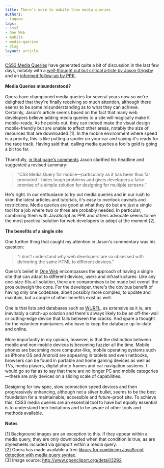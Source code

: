 ```yaml
---
title: There's more to mobile than media queries
authors:
- tagawa
tags:
- css3
- One Web
- mobile
- media-queries
- blog
layout: article
---
```

<a href="http://www.w3.org/TR/css3-mediaqueries/" target="_blank">CSS3 Media Queries</a> have generated quite a bit of discussion in the last few days, notably with a <a href="http://www.cloudfour.com/css-media-query-for-mobile-is-fools-gold/" target="_blank">well-thought out but critical article by Jason Grigsby</a> and an <a href="http://www.quirksmode.org/blog/archives/2010/08/combining_media.html" target="_blank">informed follow-up by PPK</a>.<br/><br/><strong>Media Queries misunderstood?</strong><br/><br/>Opera have championed media queries for several years now so we&#39;re delighted that they&#39;re finally receiving so much attention, although there seems to be some misunderstanding as to what they can achieve.<br/><span class='imgright'><img alt='' src='http://files.myopera.com/tagawa/blog/car-with-spoiler.png' /></span> <br/>Certainly, Jason&#39;s article seems based on the fact that many web developers believe adding media queries to a site will magically make it mobile-ready. As he points out, they can indeed make the visual design mobile-friendly but are unable to affect other areas, notably the size of resources that are downloaded [1]. In the mobile environment where speed is a priority, this is like putting a spoiler on your car and saying it&#39;s ready for the race track. Having said that, calling media queries a fool&#39;s gold is going a bit too far.<br/><br/>Thankfully, <a href="http://www.cloudfour.com/css-media-query-for-mobile-is-fools-gold/#comment-16809" target="_blank">in that page&#39;s comments</a> Jason clarified his headline and suggested a revised summary:<br/><blockquote class="bbquote"><p>“CSS Media Query for mobile—particularly as it has been thus far promoted—hides tough problems and gives developers a false promise of a simple solution for designing for multiple screens.”</p></blockquote>He&#39;s right. In our enthusiasm to try out media queries and in our rush to skim the latest articles and tutorials, it&#39;s easy to overlook caveats and restrictions. Media queries are good at what they do but are just a single tool for a job where two or three are probably needed. In particular, combining them with JavaScript as PPK and others advocate seems to me the most practical solution for web developers to adopt at the moment [2].<br/><br/><strong>The benefits of a single site</strong><br/><br/>One further thing that caught my attention in Jason&#39;s commentary was his question:<br/><blockquote class="bbquote"><p>&quot;I don’t understand why web developers are so obsessed with delivering the same HTML to different devices.&quot;</p></blockquote>Opera&#39;s belief in <a href="http://www.opera.com/business/oneweb/" target="_blank">One Web</a> encompasses the approach of having a single site that can adapt to different devices, users and infrastructures. Like any one-size-fits-all solution, there are compromises to be made but overall the pros outweigh the cons. For the developer, there&#39;s the obvious benefit of having only one codebase, albeit possibly more complex, to update and maintain, but a couple of other benefits exist as well.<br/><br/>One is that lists and databases such as <a href="http://wurfl.sourceforge.net/" target="_blank">WURFL</a>, as extensive as it is, are inevitably a catch-up solution and there&#39;s always likely to be an off-the-wall or cutting-edge device that falls between the cracks. And spare a thought for the volunteer maintainers who have to keep the database up-to-date and online.<br/><br/>More importantly in my opinion, however, is that the distinction between mobile and non-mobile devices is becoming fuzzier all the time. Mobile phones are becoming more computer-like, mobile operating systems such as iPhone OS and Android are appearing in tablets and even netbooks, browsers can be found in portable and home gaming devices as well as TVs, media players, digital photo frames and car navigation systems. I would go so far as to say that there are no longer PC and mobile categories—there are only devices on a sliding scale of capabilities.<br/><br/>Designing for low spec, slow connection speed devices and then progressively enhancing, although not a silver bullet, seems to be the best foundation for a maintainable, accessible and future-proof site. To achieve this, CSS3 media queries are an essential tool to have but equally essential is to understand their limitations and to be aware of other tools and methods available.<br/><br/><strong>Notes</strong><br/><br/>[1] Background images are an exception to this. If they appear within a media query, they are only downloaded when that condition is true, as are stylesheets included via @import within a media query.<br/>[2] Opera has made available a free <a href="http://dev.opera.com/articles/view/media-query-library/" target="_blank">library for combining JavaScript detection with media query syntax</a>.<br/>[3] Image source: <a href="http://www.openclipart.org/detail/3292" target="_blank">http://www.openclipart.org/detail/3292</a>
